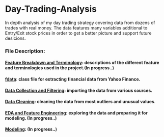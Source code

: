 # Day-Trading-Analysis

In depth analysis of my day trading strategy covering data from dozens of trades with real money. The data features many variables additional to Entry/Exit stock prices in order to get a better picture and support future desicions.


### File Description:


#### [Feature Breakdown and Terminology](https://github.com/zoxfog/Day-Trading-Analysis/blob/main/Feature%20Breakdown%20and%20Terminology.xlsx): descriptions of the different feature and terminologies used in the project.(In progress..)


#### [fdata](https://github.com/zoxfog/Day-Trading-Analysis/blob/main/fdata.py): class file for extracting financial data from Yahoo Finance. 



#### [Data Collection and Filtering](https://github.com/zoxfog/Day-Trading-Analysis/blob/main/Data_Collection_and_Filtering.ipynb): importing the data from various sources.


#### [Data Cleaning](https://github.com/zoxfog/Day-Trading-Analysis/blob/main/Data_Cleaning.ipynb): cleaning the data from most outliers and unusual values.


#### [EDA and Feature Engineering](https://github.com/zoxfog/Day-Trading-Analysis/blob/main/EDA_and_Feature_Engineering.ipynb): exploring the data and preparing it for modeling. (In progress..)


#### [Modeling](https://github.com/zoxfog/Day-Trading-Analysis/blob/main/Modeling.ipynb): (In progress..)

